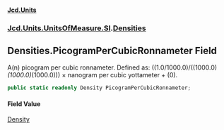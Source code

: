 #### [Jcd.Units](index.md 'index')
### [Jcd.Units.UnitsOfMeasure.SI](Jcd.Units.UnitsOfMeasure.SI.md 'Jcd.Units.UnitsOfMeasure.SI').[Densities](Densities.md 'Jcd.Units.UnitsOfMeasure.SI.Densities')

## Densities.PicogramPerCubicRonnameter Field

A(n) picogram per cubic ronnameter. Defined as: ((1.0/1000.0)/((1000.0)*(1000.0)*(1000.0))) × nanogram per cubic yottameter + (0).

```csharp
public static readonly Density PicogramPerCubicRonnameter;
```

#### Field Value
[Density](Density.md 'Jcd.Units.UnitTypes.Density')